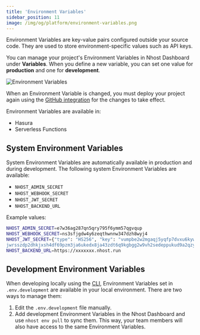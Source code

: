 ```yaml
---
title: 'Environment Variables'
sidebar_position: 11
image: /img/og/platform/environment-variables.png
---
```


Environment Variables are key-value pairs configured outside your source code. They are used to store environment-specific values such as API keys.

You can manage your project's Environment Variables in Nhost Dashboard under **Variables**. When you define a new variable, you can set one value for **production** and one for **development**.

![Environment Variables](/img/platform/environment-variables/environment-variables.png)

When an Environment Variable is changed, you must deploy your project again using the [GitHub integration](/platform/github-integration) for the changes to take effect.

Environment Variables are available in:

- Hasura
- Serverless Functions

## System Environment Variables

System Environment Variables are automatically available in production and during development. The following system Environment Variables are available:

- `NHOST_ADMIN_SECRET`
- `NHOST_WEBHOOK_SECRET`
- `NHOST_JWT_SECRET`
- `NHOST_BACKEND_URL`

Example values:

```bash
NHOST_ADMIN_SECRET=e7w36ag287qn5qry795f6ymm57qgvqup
NHOST_WEBHOOK_SECRET=ns3sfjgdw4y6zeqthwnnw347dzh8wyj4
NHOST_JWT_SECRET={"type": "HS256", "key": "vumpbe2w2mgaqj5yqfp7dvxu6kywtvsgb68ejpdaqxerea8
jwrsszdp2dhkjxsh4df69pzm3ja6ukedx8ja43zdt6q9kgbgg2w9vh2sedeppukud9a2qzy29v3afdn7m"}
NHOST_BACKEND_URL=https://xxxxxxx.nhost.run
```

## Development Environment Variables

When developing locally using the [CLI](/platform/cli), Environment Variables set in `.env.development` are available in your local environment. There are two ways to manage them:

1. Edit the `.env.development` file manually.
2. Add development Environment Variables in the Nhost Dashboard and use `nhost env pull` to sync them. This way, your team members will also have access to the same Environment Variables.
